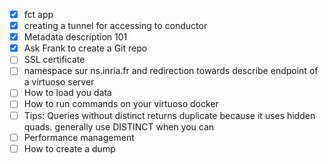 - [x] fct app
- [x] creating a tunnel for accessing to conductor
- [x] Metadata description 101
- [x] Ask Frank to create a Git repo
- [ ] SSL certificate
- [ ] namespace sur ns.inria.fr and redirection towards describe endpoint of a virtuoso server
- [ ] How to load you data
- [ ] How to run commands on your virtuoso docker
- [ ] Tips: Queries without distinct returns duplicate because it uses hidden quads. generally use DISTINCT when you can
- [ ] Performance management
- [ ] How to create a dump
